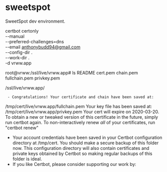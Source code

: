 # sweetspot
SweetSpot dev environment.



certbot certonly \
    --manual \
    --preferred-challenges=dns \
    --email anthonybudd94@gmail.com \
    --config-dir . \
    --work-dir . \
    -d vrww.app





root@vrww:/ssl/live/vrww.app# ls
README  cert.pem  chain.pem  fullchain.pem  privkey.pem

/ssl/live/vrww.app/


     - Congratulations! Your certificate and chain have been saved at:
   /tmp/cert/live/vrww.app/fullchain.pem
   Your key file has been saved at:
   /tmp/cert/live/vrww.app/privkey.pem
   Your cert will expire on 2020-03-20. To obtain a new or tweaked
   version of this certificate in the future, simply run certbot
   again. To non-interactively renew *all* of your certificates, run
   "certbot renew"
 - Your account credentials have been saved in your Certbot
   configuration directory at /tmp/cert. You should make a secure
   backup of this folder now. This configuration directory will also
   contain certificates and private keys obtained by Certbot so making
   regular backups of this folder is ideal.
 - If you like Certbot, please consider supporting our work by:
